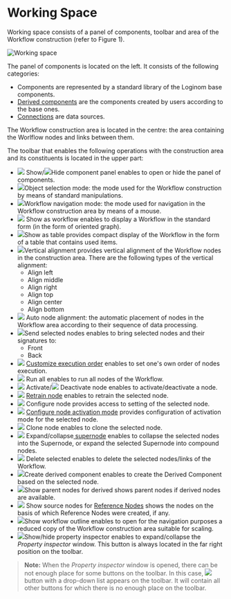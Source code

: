 # Working Space
Working space consists of a panel of components, toolbar and area of the Workflow construction (refer to Figure 1).

![Working space](./workspace.png)

The panel of components is located on the left. It consists of the following categories:

* Components are represented by a standard library of the Loginom base components.
* [Derived components](../scenario/derived-component.md) are the components created by users according to the base ones.
* [Connections](../integration/connections/README.md) are data sources.

The Workflow construction area is located in the centre: the area containing the Worlflow nodes and links between them.

The toolbar that enables the following operations with the construction area and its constituents is located in the upper part:
* ![](../images/icons/toolbar-controls/arrow-rr_default.svg) Show/![](../images/icons/toolbar-controls/arrow-ll_default.svg)Hide component panel enables to open or hide the panel of components.
* ![](../images/icons/toolbar-controls/cursor_default.svg)Object selection mode: the mode used for the Workflow construction by means of standard manipulations.
* ![](../images/icons/toolbar-controls/hand_default.svg)Workflow navigation mode: the mode used for navigation in the Workflow construction area by means of a mouse.
* ![](../images/icons/toolbar-controls/workflow_default.svg) Show as workflow enables to display a Workflow in the standard form (in the form of oriented graph).
* ![](../images/icons/toolbar-controls/table_default.svg)Show as table provides compact display of the Workflow in the form of a table that contains used items.
* ![](../images/icons/toolbar-controls/v-align-left_default.svg)Vertical alignment provides vertical alignment of the Workflow nodes in the construction area. There are the following types of the vertical alignment:
   * Align left
   * Align middle
   * Align right
   * Align top
   * Align center
   * Align bottom
* ![](../images/icons/toolbar-controls/layout_default.svg) Auto node alignment: the automatic placement of nodes in the Workflow area according to their sequence of data processing.
* ![](../images/icons/toolbar-controls/move-front_default.svg)Send selected nodes enables to bring selected nodes and their signatures to:
   * Front
   * Back
* ![](../images/icons/toolbar-controls/order_default.svg) [Customize execution order](../scenario/run-order.md) enables to set one's own order of nodes execution.
* ![](../images/icons/toolbar-controls/run-all_default.svg) Run all enables to run all nodes of the Workflow.
* ![](../images/icons/toolbar-controls/run-current_default.svg) Activate/![](../images/icons/toolbar-controls/stop_default.svg) Deactivate node enables to activate/deactivate a node.
* ![](../images/icons/toolbar-controls/retrain_default.svg) [Retrain node](../scenario/training-processors.md) enables to retrain the selected node.
* ![](../images/icons/toolbar-controls/setup_default.svg) Configure node provides access to setting of the selected node.
* ![](../images/icons/toolbar-controls/batch-mode_default.svg) [Configure node activation mode](../scenario/setting-batch-processing-mode.md) provides configuration of activation mode for the selected node.
* ![](../images/icons/toolbar-controls/clone_default.svg) Clone node enables to clone the selected node.
* ![](../images/icons/toolbar-controls/compose-generic-model_default.svg) Expand/collapse[ supernode](../processors/control/submodel.md) enables to collapse the selected nodes into the Supernode, or expand the selected Supernode into compound nodes.
* ![](../images/icons/toolbar-controls/delete_default.svg) Delete selected enables to delete the selected nodes/links of the Workflow.
* ![](../images/icons/toolbar-controls/derive-node_default.svg)Create derived component enables to create the Derived Component based on the selected node.
* ![](../images/icons/toolbar-controls/show-derived-nodes_default.svg)Show parent nodes for derived shows parent nodes if derived nodes are available.
* ![](../images/icons/toolbar-controls/show-reference-links_default.svg) Show source nodes for [Reference Nodes](../processors/control/unit-link.md) shows the nodes on the basis of which Reference Nodes were created, if any.
* ![](../images/icons/toolbar-controls/preview_default.svg)Show workflow outline enables to open for the navigation purposes a reduced copy of the Workflow construction area suitable for scaling.
* ![](../images/icons/toolbar-controls/info_default.svg)Show/hide property inspector enables to expand/collapse the *Property inspector* window. This button is always located in the far right position on the toolbar.

> **Note:** When the *Property inspector* window is opened, there can be not enough place for some buttons on the toolbar. In this case, ![](../images/icons/toolbar-controls/system-panel-more_default.svg) button with a drop-down list appears on the toolbar. It will contain all other buttons for which there is no enough place on the toolbar.